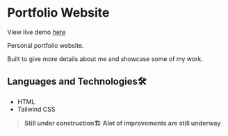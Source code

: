# Portfolio Website
View live demo [here](https://jacobjax.github.io/portfolio_website/)


Personal portfolio website.

Built to give more details about me and showcase some of my work. 


## Languages and Technologies🛠
* HTML
* Tailwind CSS


> **Still under construction🏗**
> **Alot of improvements are still underway**
